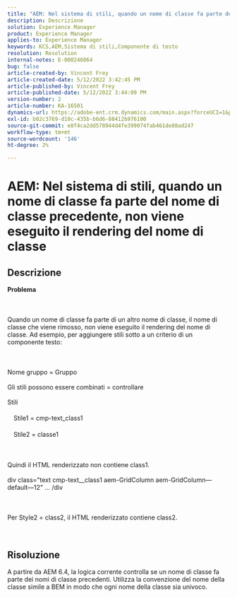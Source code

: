 ```yaml
---
title: "AEM: Nel sistema di stili, quando un nome di classe fa parte del nome di classe precedente, non viene eseguito il rendering del nome di classe"
description: Descrizione
solution: Experience Manager
product: Experience Manager
applies-to: Experience Manager
keywords: KCS,AEM,Sistema di stili,Componente di testo
resolution: Resolution
internal-notes: E-000246064
bug: false
article-created-by: Vincent Frey
article-created-date: 5/12/2022 3:42:45 PM
article-published-by: Vincent Frey
article-published-date: 5/12/2022 3:44:09 PM
version-number: 2
article-number: KA-16501
dynamics-url: https://adobe-ent.crm.dynamics.com/main.aspx?forceUCI=1&pagetype=entityrecord&etn=knowledgearticle&id=d70ba725-0ad2-ec11-a7b5-0022480a8683
exl-id: b02c3769-d10c-435b-b6d6-88412b976100
source-git-commit: e8f4ca2dd578944d4fe399074fab461de88ad247
workflow-type: tm+mt
source-wordcount: '146'
ht-degree: 2%

---
```


# AEM: Nel sistema di stili, quando un nome di classe fa parte del nome di classe precedente, non viene eseguito il rendering del nome di classe

## Descrizione

<b>Problema</b><br><br> <br><br>Quando un nome di classe fa parte di un altro nome di classe, il nome di classe che viene rimosso, non viene eseguito il rendering del nome di classe. Ad esempio, per aggiungere stili sotto a un criterio di un componente testo:<br><br> <br><br>Nome gruppo = Gruppo<br><br>Gli stili possono essere combinati = controllare<br><br>Stili<br><br>　Stile1 = cmp-text_class1<br><br>　Stile2 = classe1<br><br> <br><br>Quindi il HTML renderizzato non contiene class1.<br><br>div class=&quot;text cmp-text__class1 aem-GridColumn aem-GridColumn—default—12&quot; ... /div<br><br> <br><br>Per Style2 = class2, il HTML renderizzato contiene class2.<br><br><br>

## Risoluzione


A partire da AEM 6.4, la logica corrente controlla se un nome di classe fa parte dei nomi di classe precedenti. Utilizza la convenzione del nome della classe simile a BEM in modo che ogni nome della classe sia univoco.
